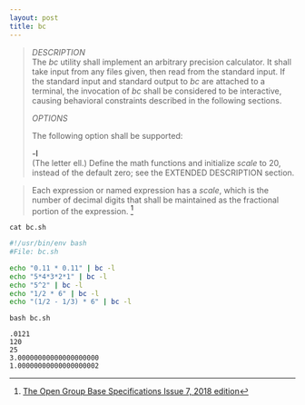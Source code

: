 ```yaml
---
layout: post
title: bc
---
```


> *DESCRIPTION*  
> The *bc* utility shall implement an arbitrary precision calculator. It shall take input from any files given,
> then read from the standard input. If the standard input and standard output to *bc* are attached to a terminal,
> the invocation of *bc* shall be considered to be interactive, causing behavioral constraints described in
> the following sections.
>
> *OPTIONS*  
>
> The following option shall be supported:
>
> **-l**  
> (The letter ell.) Define the math functions and initialize *scale* to 20, instead of the default zero; see the EXTENDED DESCRIPTION section.

> Each expression or named expression has a *scale*, which is the number of decimal digits that shall be maintained as the fractional portion of the expression. [^1]

`cat bc.sh`

```bash
#!/usr/bin/env bash
#File: bc.sh

echo "0.11 * 0.11" | bc -l
echo "5*4*3*2*1" | bc -l
echo "5^2" | bc -l
echo "1/2 * 6" | bc -l
echo "(1/2 - 1/3) * 6" | bc -l
```

`bash bc.sh`

```
.0121
120
25
3.00000000000000000000
1.00000000000000000002
```




[^1]: [The Open Group Base Specifications Issue 7, 2018 edition](https://pubs.opengroup.org/onlinepubs/9699919799/)

